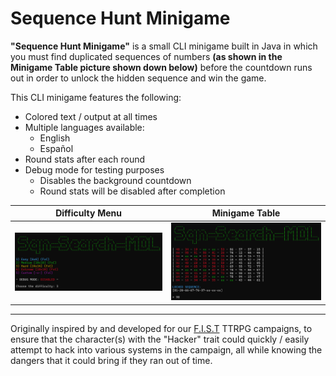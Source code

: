# Sequence Hunt Minigame

**"Sequence Hunt Minigame"** is a small CLI minigame built in Java in which you must find duplicated sequences of numbers **(as shown in the Minigame Table picture shown down below)** before the countdown runs out in order to unlock the hidden sequence and win the game.

This CLI minigame features the following:
- Colored text / output at all times
- Multiple languages available:
    - English
    - Español
- Round stats after each round
- Debug mode for testing purposes
    - Disables the background countdown
    - Round stats will be disabled after completion

| Difficulty Menu             |  Minigame Table |
:-------------------------:|:-------------------------:
![](rsc/DifficultyMenu.png)  |  ![](rsc/MinigameTable.png)

---

Originally inspired by and developed for our [F.I.S.T](https://www.exaltedfuneral.com/products/fist-pdf) TTRPG campaigns, to ensure that the character(s) with the "Hacker" trait could quickly / easily attempt to hack into various systems in the campaign, all while knowing the dangers that it could bring if they ran out of time.